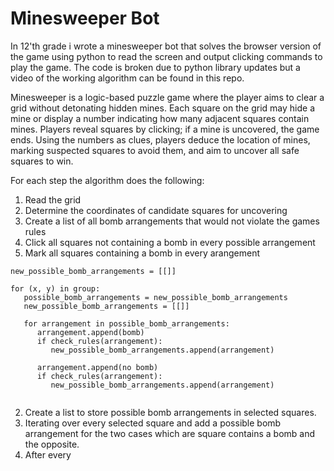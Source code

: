 # Minesweeper Bot  
In 12'th grade i wrote a minesweeper bot that solves the browser version of the game using python to read the screen and output clicking commands to play the game. The code is broken due to python library updates but a video of the working algorithm can be found in this repo.  

Minesweeper is a logic-based puzzle game where the player aims to clear a grid without detonating hidden mines. Each square on the grid may hide a mine or display a number indicating how many adjacent squares contain mines. Players reveal squares by clicking; if a mine is uncovered, the game ends. Using the numbers as clues, players deduce the location of mines, marking suspected squares to avoid them, and aim to uncover all safe squares to win.  

For each step the algorithm does the following:  
1. Read the grid
2. Determine the coordinates of candidate squares for uncovering
3. Create a list of all bomb arrangements that would not violate the games rules
4. Click all squares not containing a bomb in every possible arrangement
5. Mark all squares containing a bomb in every arangement

```
new_possible_bomb_arrangements = [[]]

for (x, y) in group:
   possible_bomb_arrangements = new_possible_bomb_arrangements
   new_possible_bomb_arrangements = [[]]

   for arrangement in possible_bomb_arrangements:
      arrangement.append(bomb)
      if check_rules(arrangement):
         new_possible_bomb_arrangements.append(arrangement)

      arrangement.append(no bomb)
      if check_rules(arrangement):
         new_possible_bomb_arrangements.append(arrangement)
  
```

2. Create a list to store possible bomb arrangements in selected squares.
3. Iterating over every selected square and add a possible bomb arrangement for the two cases which are square contains a bomb and the opposite.
4. After every 
